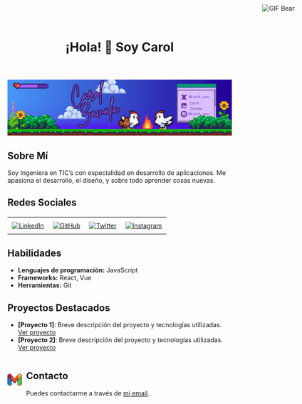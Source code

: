 <!DOCTYPE html>

<html lang="es">
<head>
    <meta charset="UTF-8">
    <meta name="viewport" content="width=device-width, initial-scale=1.0">
</head>
    
<body>

<header>
    <h1>¡Hola! 👋 Soy Carol</h1>
</header>

![GIF Ejemplo](https://github.com/CarolZavala/CarolZavala/blob/0d8f756b41426d0b143a83a131fa7b6e70f2293c/Carol%20Zavala%20(1).gif)

<section>
    <h2>Sobre Mí</h2>
    <p>Soy Ingeniera en TIC’s con especialidad en desarrollo de aplicaciones. Me apasiona el desarrollo, el diseño, y sobre todo aprender cosas nuevas.</p>
</section>

<section>
    <h2>Redes Sociales</h2>

  <table style="margin: 20px auto; border-collapse: collapse; text-align: center;">
    <tr>
      <td style="padding: 10px;">
        <a href="https://www.linkedin.com/in/carol-zavala/">
          <img src="https://cdn-icons-png.flaticon.com/32/174/174857.png" alt="LinkedIn" />
        </a>
      </td>
      <td style="padding: 10px;">
        <a href="https://github.com/CarolZavala">
          <img src="https://cdn-icons-png.flaticon.com/32/733/733553.png" alt="GitHub" />
        </a>
      </td>
      <td style="padding: 10px;">
        <a href="https://x.com/caro_zav">
          <img src="https://cdn-icons-png.flaticon.com/32/733/733579.png" alt="Twitter" />
        </a>
      </td>
      <td style="padding: 10px;">
        <a href="#">
          <img src="https://cdn-icons-png.flaticon.com/32/1384/1384063.png" alt="Instagram" />
        </a>
      </td>
    </tr>
  </table>
</section>


<section>
    <h2>Habilidades</h2>
    <ul>
        <li><strong>Lenguajes de programación:</strong> JavaScript</li>
        <li><strong>Frameworks:</strong> React, Vue</li>
        <li><strong>Herramientas:</strong> Git</li>
    </ul>
</section>

<section>
    <h2>Proyectos Destacados</h2>
    <ul>
        <li><strong>[Proyecto 1]</strong>: Breve descripción del proyecto y tecnologías utilizadas. <a href="ENLACE_AL_PROYECTO_1" target="_blank">Ver proyecto</a></li>
        <li><strong>[Proyecto 2]</strong>: Breve descripción del proyecto y tecnologías utilizadas. <a href="ENLACE_AL_PROYECTO_2" target="_blank">Ver proyecto</a></li>
    </ul>
</section>

<section style="display: flex; align-items: center; gap: 10px;">
  <!-- Ícono de Gmail -->
  <a href="mailto:carolalexandrazavala@gmail.com" style="display: inline-block;">
    <img 
      src="https://github.com/CarolZavala/CarolZavala/blob/7dd3f0b5f66e5b93d70cd556236d7138ff836e08/Gmail.png" 
      alt="Gmail" 
      style="width: 32px; height: 32px;" 
    />
  </a>

  <!-- Texto de contacto -->
  <div>
    <h2>Contacto</h2>
    <p>
      Puedes contactarme a través de 
      <a href="mailto:carolalexandrazavala@gmail.com">mi email</a>.
    </p>
  </div>
</section>


 <img 
    src="https://i.pinimg.com/originals/d4/a0/d5/d4a0d50aa7ca0e560d23c629e5c2712e.gif" 
    alt="GIF Bear" 
    style="width: 150px; height: auto; position: absolute; right: 10px; top: 10px;"
  />

</body>
</html>
